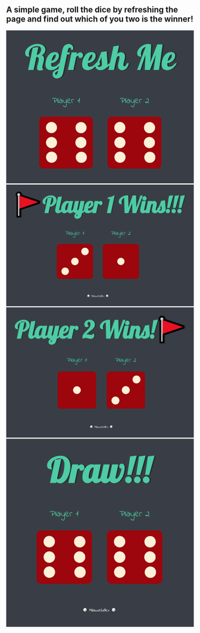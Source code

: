 ## A simple game, roll the dice by refreshing the page and find out which of you two is the winner!

![first load](https://github.com/LyudmilaNevedomskaya/Dicee/blob/master/docs/Screenshot%20(3).png)
![player 1 wins](https://github.com/LyudmilaNevedomskaya/Dicee/blob/master/docs/Screenshot%20(6).png)
![player 2 wins](https://github.com/LyudmilaNevedomskaya/Dicee/blob/master/docs/Screenshot%20(4).png)
![draw](https://github.com/LyudmilaNevedomskaya/Dicee/blob/master/docs/Screenshot%20(5).png)